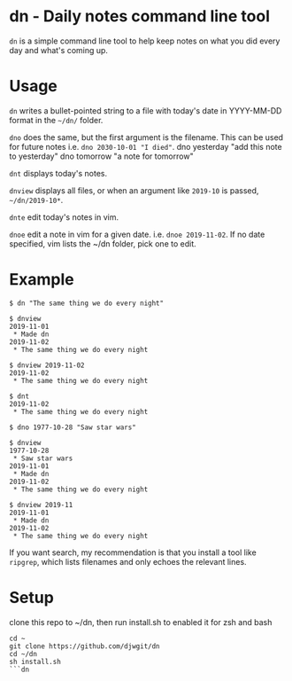 # dn - Daily notes command line tool

`dn` is a simple command line tool to help keep notes on what you did every day and what's coming up.

# Usage

`dn` writes a bullet-pointed string to a file with today's date in YYYY-MM-DD format in the `~/dn/` folder.

`dno` does the same, but the first argument is the filename.  This can be used for future notes 
i.e. 
`dno 2030-10-01 "I died"`.
dno yesterday "add this note to yesterday"
dno tomorrow "a note for tomorrow"

`dnt` displays today's notes.

`dnview` displays all files, or when an argument like `2019-10` is passed, `~/dn/2019-10*`.

`dnte` edit today's notes in vim.

`dnoe` edit a note in vim for a given date. i.e. `dnoe 2019-11-02`. If no date specified, vim lists the ~/dn folder, pick one to edit.


# Example

```
$ dn "The same thing we do every night"

$ dnview
2019-11-01
 * Made dn
2019-11-02
 * The same thing we do every night

$ dnview 2019-11-02
2019-11-02
 * The same thing we do every night

$ dnt
2019-11-02
 * The same thing we do every night

$ dno 1977-10-28 "Saw star wars"

$ dnview
1977-10-28
 * Saw star wars
2019-11-01
 * Made dn
2019-11-02
 * The same thing we do every night

$ dnview 2019-11
2019-11-01
 * Made dn
2019-11-02
 * The same thing we do every night
```

If you want search, my recommendation is that you install a tool like `ripgrep`, which lists filenames and only echoes the relevant lines.

# Setup
clone this repo to ~/dn, then run install.sh to enabled it for zsh and bash
```
cd ~
git clone https://github.com/djwgit/dn
cd ~/dn
sh install.sh
```dn

